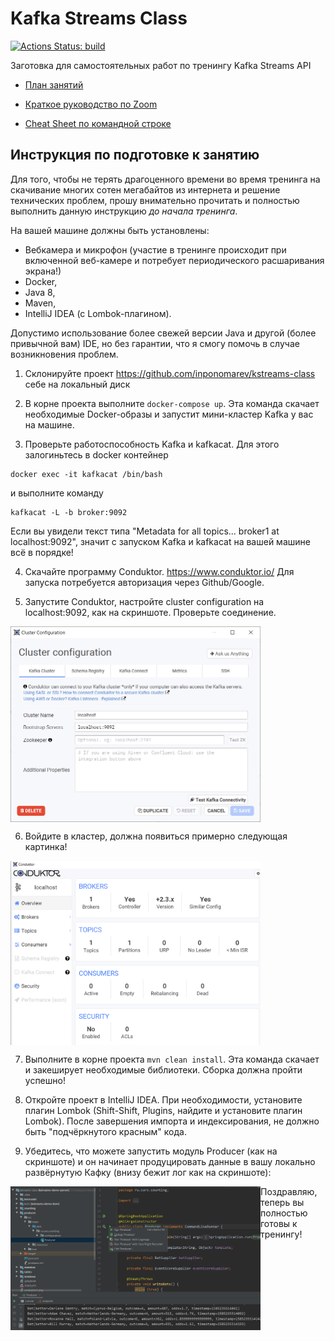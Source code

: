 # Kafka Streams Class

[![Actions Status: build](https://github.com/inponomarev/kstreams-class/workflows/build/badge.svg)](https://github.com/inponomarev/kstreams-class/actions?query=workflow%3A"build")

Заготовка для самостоятельных работ по тренингу Kafka Streams API

* [План занятий](plan.md)

* [Краткое руководство по Zoom](zoom.md)

* [Cheat Sheet по командной строке](cheatsheet.md)

## Инструкция по подготовке к занятию

Для того, чтобы не терять драгоценного времени во время тренинга на скачивание многих сотен мегабайтов из интернета и решение технических проблем, прошу внимательно прочитать и полностью выполнить данную инструкцию _до начала тренинга_.

На вашей машине должны быть установлены: 
  * Вебкамера и микрофон (участие в тренинге происходит при включенной веб-камере и потребует периодического расшаривания экрана!)
  * Docker, 
  * Java 8, 
  * Maven, 
  * IntelliJ IDEA (c Lombok-плагином). 
  
Допустимо использование более свежей версии Java и другой (более привычной вам) IDE, но без гарантии, что я смогу помочь в случае возникновения проблем. 

1. Склонируйте проект https://github.com/inponomarev/kstreams-class себе на локальный диск

2. В корне проекта выполните `docker-compose up`. Эта команда скачает необходимые Docker-образы и запустит мини-кластер Kafka у вас на машине.

3. Проверьте работоспособность Kafka и kafkacat. Для этого залогиньтесь в docker контейнер 

```
docker exec -it kafkacat /bin/bash
```

и выполните команду

```
kafkacat -L -b broker:9092
```

Если вы увидели текст типа "Metadata for all topics... broker1 at localhost:9092", значит c запуском Kafka и kafkacat на вашей машине всё в порядке!

4. Скачайте программу Conduktor. https://www.conduktor.io/ Для запуска потребуется авторизация через Github/Google.

5. Запустите Conduktor, настройте cluster configuration на localhost:9092, как на скриншоте. Проверьте соединение.

<img align="center" src="conduktor1.png" width="400px">


6. Войдите в кластер, должна появиться примерно следующая картинка!

<img align="center" src="conduktor2.png" width="400px" alt="conduktor screenshot"> 


7. Выполните в корне проекта `mvn clean install`. Эта команда скачает и закеширует необходимые библиотеки. Сборка должна пройти успешно!

8. Откройте проект в IntelliJ IDEA. При необходимости, установите плагин Lombok (Shift-Shift, Plugins, найдите и установите плагин Lombok). После завершения импорта и индексирования, не должно быть "подчёркнутого красным" кода.

9. Убедитесь, что можете запустить модуль Producer (как на скриншоте) и он начинает продуцировать данные в вашу локально развёрнутую Кафку (внизу бежит лог как на скриншоте):

<img align="left" src="producer.png" width="400px" alt="producer screenshot"> 


Поздравляю, теперь вы полностью готовы к тренингу!

